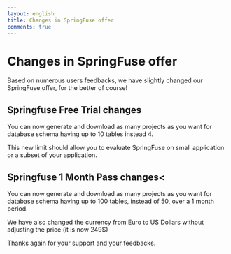 ```yaml
---
layout: english
title: Changes in SpringFuse offer
comments: true
---
```


# Changes in SpringFuse offer

Based on numerous users feedbacks, we have slightly changed our SpringFuse offer, for the better of course!

## Springfuse Free Trial changes
You can now generate and download as many projects as you want for database schema having up to 10 tables instead 4.

This new limit should allow you to evaluate SpringFuse on small application or a subset of your application.

## Springfuse 1 Month Pass changes<
You can now generate and download as many projects as you want for database schema having up to 100 tables, instead of 50, over a 1 month period.

We have also changed the currency from Euro to US Dollars without adjusting the price (it is now 249$)

Thanks again for your support and your feedbacks.